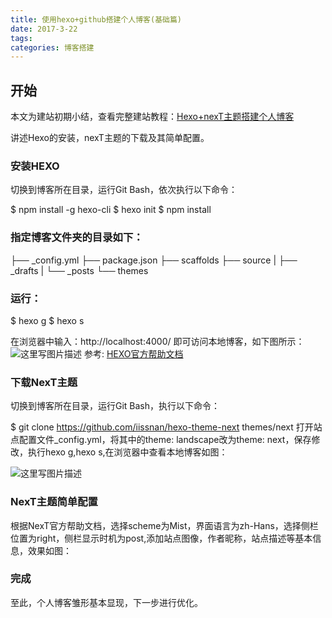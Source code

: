 ```yaml
---
title: 使用hexo+github搭建个人博客(基础篇)
date: 2017-3-22
tags:
categories: 博客搭建
---
```

## 开始
本文为建站初期小结，查看完整建站教程：<a href = 'https://yidongying.github.io/2017/03/23/archives-git%E7%9F%A5%E8%AF%86%E7%82%B9/'>Hexo+nexT主题搭建个人博客</a>

讲述Hexo的安装，nexT主题的下载及其简单配置。

### 安装HEXO
切换到博客所在目录，运行Git Bash，依次执行以下命令：


$ npm install -g hexo-cli
$ hexo init
$ npm install
### 指定博客文件夹的目录如下：


├── _config.yml
├── package.json
├── scaffolds
├── source
|   ├── _drafts
|   └── _posts
└── themes
### 运行：

$ hexo g
$ hexo s

在浏览器中输入：http://localhost:4000/  即可访问本地博客，如下图所示：
![这里写图片描述](https://img-blog.csdn.net/20180704171716402?watermark/2/text/aHR0cHM6Ly9ibG9nLmNzZG4ubmV0L3FxXzM3MjEwNTIz/font/5a6L5L2T/fontsize/400/fill/I0JBQkFCMA==/dissolve/70)
参考: [HEXO官方帮助文档](https://hexo.io/zh-cn/docs/troubleshooting.html)

### 下载NexT主题
切换到博客所在目录，运行Git Bash，执行以下命令：

$  git clone https://github.com/iissnan/hexo-theme-next themes/next
打开站点配置文件_config.yml，将其中的theme: landscape改为theme: next，保存修改，执行hexo g,hexo s,在浏览器中查看本地博客如图：

![这里写图片描述](https://img-blog.csdn.net/20180704171845186?watermark/2/text/aHR0cHM6Ly9ibG9nLmNzZG4ubmV0L3FxXzM3MjEwNTIz/font/5a6L5L2T/fontsize/400/fill/I0JBQkFCMA==/dissolve/70)

### NexT主题简单配置
根据NexT官方帮助文档，选择scheme为Mist，界面语言为zh-Hans，选择侧栏位置为right，侧栏显示时机为post,添加站点图像，作者昵称，站点描述等基本信息，效果如图：

### 完成

至此，个人博客雏形基本显现，下一步进行优化。
